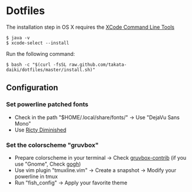 # Dotfiles

The installation step in OS X requires the [XCode Command Line Tools](https://developer.apple.com/downloads)

```
$ java -v
$ xcode-select --install
```

Run the following command:

```
$ bash -c "$(curl -fsSL raw.github.com/takata-daiki/dotfiles/master/install.sh)"
```

## Configuration

### Set powerline patched fonts
* Check in the path "$HOME/.local/share/fonts/" -> Use "DejaVu Sans Mono"
* Use [Ricty Diminished](https://github.com/mzyy94/RictyDiminished-for-Powerline/tree/master/powerline-fontpatched)

### Set the colorscheme "gruvbox"
* Prepare colorscheme in your terminal -> Check [gruvbox-contrib](https://github.com/morhetz/gruvbox-contrib) (if you use "Gnome", Check [gogh](https://github.com/Mayccoll/Gogh))
* Use vim plugin "tmuxline.vim" -> Create a snapshot -> Modify your powerline in tmux
* Run "fish_config" -> Apply your favorite theme
